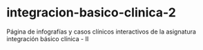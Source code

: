 # integracion-basico-clinica-2
Página de infografías y casos clínicos interactivos de la asignatura integración básico clínica - II
